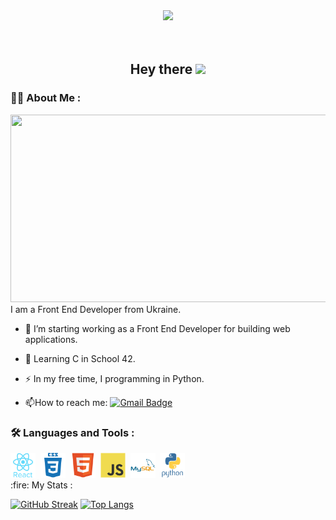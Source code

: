 <section id="header" align="center">
    <img src="https://cdn-icons-png.flaticon.com/512/5024/5024509.png" width="100"/>
    <section id="badges">
        <a href="https://www.linkedin.com/in/alik-yurchenko-babb89276/">
        <img src="https://img.shields.io/badge/LinkedIn-blue?style=for-the-badge&logo=linkedin&logoColor=white" alt=""></a>
        <a href="mailto:olegurcenko4@gmail.com">
        <img src="https://img.shields.io/badge/Gmail-ebdba8?logo=Gmail&logoColor=red&style=for-the-badge" alt=""></a>
    </section>
    <img src="https://komarev.com/ghpvc/?username=olegurcenko&style=flat-square&color=blue" alt=""/>
    <h1>
        Hey there
        <img src="https://media.giphy.com/media/hvRJCLFzcasrR4ia7z/giphy.gif" width="30px"/>
      </h1>
    </section>
    
 ### :technologist: About Me :
    
  <div align="center">
    <img src="https://media.giphy.com/media/dWesBcTLavkZuG35MI/giphy.gif" width="600" height="300"/>
  </div>
  I am a Front End Developer from Ukraine.

- :telescope: I’m starting working as a Front End Developer for building web applications.

- :seedling: Learning C in School 42.

- :zap: In my free time, I programming in Python.

- :mailbox:How to reach me: [![Gmail Badge](https://img.shields.io/badge/Gmail-ebdba8?logo=Gmail&logoColor=red&style=flat)](mailto:olegurcenko4@gmail.com) 
 
### :hammer_and_wrench: Languages and Tools :
<section>
      <img src="https://github.com/devicons/devicon/blob/master/icons/react/react-original-wordmark.svg" title="React" alt="React" width="40" height="40"/>&nbsp;
  <img src="https://github.com/devicons/devicon/blob/master/icons/css3/css3-plain-wordmark.svg"  title="CSS3" alt="CSS" width="40" height="40"/>&nbsp;
  <img src="https://github.com/devicons/devicon/blob/master/icons/html5/html5-original.svg" title="HTML5" alt="HTML" width="40" height="40"/>&nbsp;
  <img src="https://github.com/devicons/devicon/blob/master/icons/javascript/javascript-original.svg" title="JavaScript" alt="JavaScript" width="40" height="40"/>&nbsp;
  <img src="https://github.com/devicons/devicon/blob/master/icons/mysql/mysql-original-wordmark.svg" title="MySQL"  alt="MySQL" width="40" height="40"/>&nbsp;
  <img src="https://github.com/devicons/devicon/blob/master/icons/python/python-original-wordmark.svg"title="Python"  alt="Python" width="40" height="40"/>&nbsp;
</section>
 :fire: My Stats :

[![GitHub Streak](http://github-readme-streak-stats.herokuapp.com?user=olegurcenko&theme=dark&background=000000)](https://git.io/streak-stats)
[![Top Langs](https://github-readme-stats.vercel.app/api/top-langs/?username=olegurcenko&)](https://github.com/anuraghazra/github-readme-stats)



